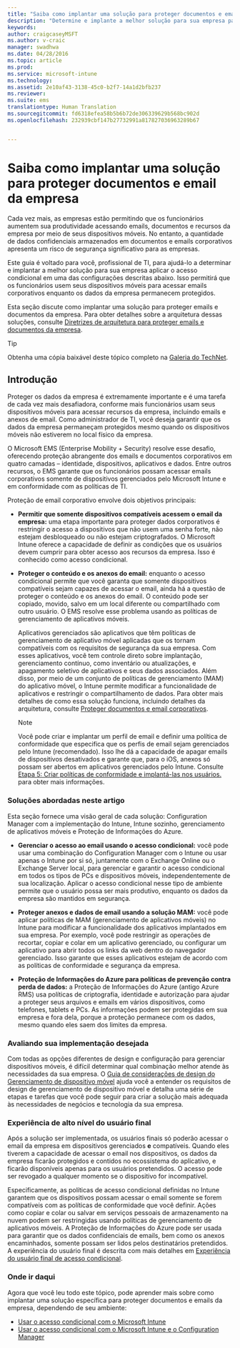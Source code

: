 ```yaml
---
title: "Saiba como implantar uma solução para proteger documentos e email da empresa"
description: "Determine e implante a melhor solução para sua empresa para impor o acesso condicional."
keywords: 
author: craigcaseyMSFT
ms.author: v-craic
manager: swadhwa
ms.date: 04/28/2016
ms.topic: article
ms.prod: 
ms.service: microsoft-intune
ms.technology: 
ms.assetid: 2e10af43-3138-45c0-b2f7-14a1d2bfb237
ms.reviewer: 
ms.suite: ems
translationtype: Human Translation
ms.sourcegitcommit: fd6318efea58b5b6b72de306339629b568bc902d
ms.openlocfilehash: 232939cbf147b27732991a817827036963289b67


---
```


# Saiba como implantar uma solução para proteger documentos e email da empresa
Cada vez mais, as empresas estão permitindo que os funcionários aumentem sua produtividade acessando emails, documentos e recursos da empresa por meio de seus dispositivos móveis. No entanto, a quantidade de dados confidenciais armazenados em documentos e emails corporativos apresenta um risco de segurança significativo para as empresas.

Este guia é voltado para você, profissional de TI, para ajudá-lo a determinar e implantar a melhor solução para sua empresa aplicar o acesso condicional em uma das configurações descritas abaixo. Isso permitirá que os funcionários usem seus dispositivos móveis para acessar emails corporativos enquanto os dados da empresa permanecem protegidos.

Esta seção discute como implantar uma solução para proteger emails e documentos da empresa. Para obter detalhes sobre a arquitetura dessas soluções, consulte [Diretrizes de arquitetura para proteger emails e documentos da empresa](architecture-guidance-for-protecting-company-email-and-documents.md).

> [!TIP]
> Obtenha uma cópia baixável deste tópico completo na [Galeria do TechNet](https://gallery.technet.microsoft.com/Deploying-Enterprise-16499404).

## Introdução
Proteger os dados da empresa é extremamente importante e é uma tarefa de cada vez mais desafiadora, conforme mais funcionários usam seus dispositivos móveis para acessar recursos da empresa, incluindo emails e anexos de email. Como administrador de TI, você deseja garantir que os dados da empresa permaneçam protegidos mesmo quando os dispositivos móveis não estiverem no local físico da empresa.

O Microsoft EMS (Enterprise Mobility + Security) resolve esse desafio, oferecendo proteção abrangente dos emails e documentos corporativos em quatro camadas – identidade, dispositivos, aplicativos e dados. Entre outros recursos, o EMS garante que os funcionários possam acessar emails corporativos somente de dispositivos gerenciados pelo Microsoft Intune e em conformidade com as políticas de TI.

Proteção de email corporativo envolve dois objetivos principais:

-   **Permitir que somente dispositivos compatíveis acessem o email da empresa:** uma etapa importante para proteger dados corporativos é restringir o acesso a dispositivos que não usem uma senha forte, não estejam desbloqueado ou não estejam criptografados.  O Microsoft Intune oferece a capacidade de definir as condições que os usuários devem cumprir para obter acesso aos recursos da empresa. Isso é conhecido como acesso condicional.

-   **Proteger o conteúdo e os anexos do email:** enquanto o acesso condicional permite que você garanta que somente dispositivos compatíveis sejam capazes de acessar o email, ainda há a questão de proteger o conteúdo e os anexos do email.  O conteúdo pode ser copiado, movido, salvo em um local diferente ou compartilhado com outro usuário.  O EMS resolve esse problema usando as políticas de gerenciamento de aplicativos móveis.

    Aplicativos gerenciados são aplicativos que têm políticas de gerenciamento de aplicativo móvel aplicadas que os tornam compatíveis com os requisitos de segurança da sua empresa. Com esses aplicativos, você tem controle direto sobre implantação, gerenciamento contínuo, como inventário ou atualizações, e apagamento seletivo de aplicativos e seus dados associados. Além disso, por meio de um conjunto de políticas de gerenciamento (MAM) do aplicativo móvel, o Intune permite modificar a funcionalidade de aplicativos e restringir o compartilhamento de dados. Para obter mais detalhes de como essa solução funciona, incluindo detalhes da arquitetura, consulte [Proteger documentos e email corporativos](architecture-guidance-for-protecting-company-email-and-documents.md).

    > [!NOTE]
    > Você pode criar e implantar um perfil de email e definir uma política de conformidade que especifica que os perfis de email sejam gerenciados pelo Intune (recomendado). Isso lhe dá a capacidade de apagar emails de dispositivos desativados e garante que, para o iOS, anexos só possam ser abertos em aplicativos gerenciados pelo Intune. Consulte [Etapa 5: Criar políticas de conformidade e implantá-las nos usuários.](conditional-access-intune-configmgr-exchange.md) para obter mais informações.

### Soluções abordadas neste artigo
Esta seção fornece uma visão geral de cada solução: Configuration Manager com a implementação do Intune, Intune sozinho, gerenciamento de aplicativos móveis e Proteção de Informações do Azure.

-   **Gerenciar o acesso ao email usando o acesso condicional:** você pode usar uma combinação do Configuration Manager com o Intune ou usar apenas o Intune por si só, juntamente com o Exchange Online ou o Exchange Server local, para gerenciar e garantir o acesso condicional em todos os tipos de PCs e dispositivos móveis, independentemente de sua localização. Aplicar o acesso condicional nesse tipo de ambiente permite que o usuário possa ser mais produtivo, enquanto os dados da empresa são mantidos em segurança.

-   **Proteger anexos e dados de email usando a solução MAM:** você pode aplicar políticas de MAM (gerenciamento de aplicativos móveis) no Intune para modificar a funcionalidade dos aplicativos implantados em sua empresa. Por exemplo, você pode restringir as operações de recortar, copiar e colar em um aplicativo gerenciado, ou configurar um aplicativo para abrir todos os links da web dentro do navegador gerenciado. Isso garante que esses aplicativos estejam de acordo com as políticas de conformidade e segurança da empresa.

-   **Proteção de Informações do Azure para políticas de prevenção contra perda de dados:** a Proteção de Informações do Azure (antigo Azure RMS) usa políticas de criptografia, identidade e autorização para ajudar a proteger seus arquivos e emails em vários dispositivos, como telefones, tablets e PCs. As informações podem ser protegidas em sua empresa e fora dela, porque a proteção permanece com os dados, mesmo quando eles saem dos limites da empresa.

### Avaliando sua implementação desejada
Com todas as opções diferentes de design e configuração para gerenciar dispositivos móveis, é difícil determinar qual combinação melhor atende às necessidades da sua empresa. O [Guia de considerações de design do Gerenciamento de dispositivo móvel](mdm-design-considerations-guide.md) ajuda você a entender os requisitos de design de gerenciamento de dispositivo móvel e detalha uma série de etapas e tarefas que você pode seguir para criar a solução mais adequada às necessidades de negócios e tecnologia da sua empresa.

### Experiência de alto nível do usuário final
Após a solução ser implementada, os usuários finais só poderão acessar o email da empresa em dispositivos gerenciados **e** compatíveis. Quando eles tiverem a capacidade de acessar o email nos dispositivos, os dados da empresa ficarão protegidos e contidos no ecossistema do aplicativo, e ficarão disponíveis apenas para os usuários pretendidos. O acesso pode ser revogado a qualquer momento se o dispositivo for incompatível.

Especificamente, as políticas de acesso condicional definidas no Intune garantem que os dispositivos possam acessar o email somente se forem compatíveis com as políticas de conformidade que você definir. Ações como copiar e colar ou salvar em serviços pessoais de armazenamento na nuvem podem ser restringidas usando políticas de gerenciamento de aplicativos móveis. A Proteção de Informações do Azure pode ser usada para garantir que os dados confidenciais de emails, bem como os anexos encaminhados, somente possam ser lidos pelos destinatários pretendidos. A experiência do usuário final é descrita com mais detalhes em [Experiência do usuário final de acesso condicional](end-user-experience-conditional-access.md).

### Onde ir daqui
Agora que você leu todo este tópico, pode aprender mais sobre como implantar uma solução específica para proteger documentos e emails da empresa, dependendo de seu ambiente:

- [Usar o acesso condicional com o Microsoft Intune](conditional-access-intune.md)
- [Usar o acesso condicional com o Microsoft Intune e o Configuration Manager](conditional-access-intune-configmgr.md)



<!--HONumber=Nov16_HO2-->


